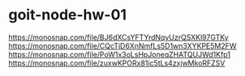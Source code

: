 # goit-node-hw-01

https://monosnap.com/file/BJ6dXCsYFTYrdNqyUzrQSXKl97GTKy
https://monosnap.com/file/CQcTjD6XnNmfLs5D1wn3XYKPE5M2FW
https://monosnap.com/file/PoW1x3oLsHpJoneqZHATQUJWd1Kfp1
https://monosnap.com/file/zuxwKPORx81ic5tLs4zxjwMkoRFZSV
